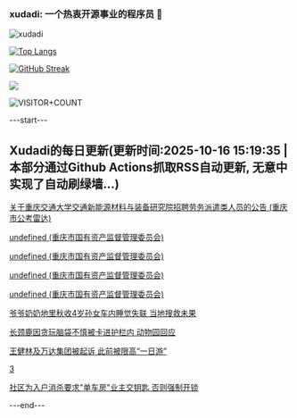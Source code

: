 ### xudadi: 一个热衷开源事业的程序员 👋

![xudadi](https://github-readme-stats-git-masterorgs-github-readme-stats-team.vercel.app/api?username=xudadi)

[![Top Langs](https://github-readme-stats.vercel.app/api/top-langs/?username=xudadi)](https://github.com/anuraghazra/github-readme-stats)

[![GitHub Streak](https://streak-stats.demolab.com?user=xudadi&locale=zh_Hans)](https://git.io/streak-stats)

![](https://raw.githubusercontent.com/xudadi/xudadi/main/assets/github-contribution-grid-snake.svg)

![VISITOR+COUNT](https://komarev.com/ghpvc/?username=xudadi&label=VISITOR+COUNT)


---start---

## Xudadi的每日更新(更新时间:2025-10-16 15:19:35 | 本部分通过Github Actions抓取RSS自动更新, 无意中实现了自动刷绿墙...)

[关于重庆交通大学交通新能源材料与装备研究院招聘劳务派遣类人员的公告 (重庆市公考雷达)](https://www.gongkaoleida.com/article/2651508)

[undefined (重庆市国有资产监督管理委员会)](https://dadilab.github.io/feeds/all.xml)

[undefined (重庆市国有资产监督管理委员会)](https://dadilab.github.io/feeds/all.xml)

[undefined (重庆市国有资产监督管理委员会)](https://dadilab.github.io/feeds/all.xml)

[undefined (重庆市国有资产监督管理委员会)](https://dadilab.github.io/feeds/all.xml)

[爷爷奶奶地里秋收4岁孙女车内睡觉失联 当地搜救未果](https://m.163.com/news/article/KC09K7KA053469LG.html)

[长颈鹿因贪玩脑袋不慎被卡进护栏内 动物园回应](https://m.163.com/news/article/KC09K7IU053469LG.html)

[王健林及万达集团被起诉 此前被限高“一日游”](https://m.163.com/news/article/KC073SA40534A4SC.html)

[3](https://m.163.com/touch/news/sub/domestic)

[社区为入户消杀要求"单车房"业主交钥匙 否则强制开锁](https://m.163.com/news/article/KC02GMFD053469LG.html)

---end---
